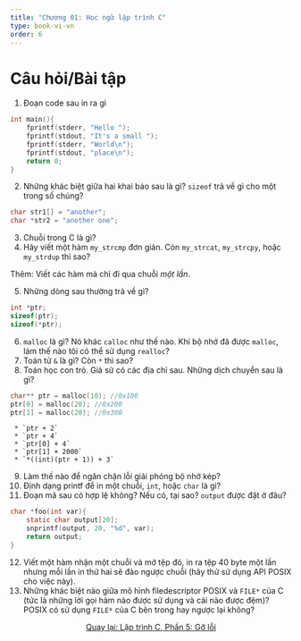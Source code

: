 ```yaml
---
title: "Chương 01: Học ngữ lập trình C"
type: book-vi-vn
order: 6
---
```


# Câu hỏi/Bài tập

1. Đoạn code sau in ra gì
```C
int main(){
    fprintf(stderr, "Hello ");
    fprintf(stdout, "It's a small ");
    fprintf(stderr, "World\n");
    fprintf(stdout, "place\n");
    return 0;
}
```
2.  Những khác biệt giữa hai khai báo sau là gì? `sizeof` trả về gì cho một trong số chúng?
```C
char str1[] = "another";
char *str2 = "another one";
```
3. Chuỗi trong C là gì?
4. Hãy viết một hàm `my_strcmp` đơn giản. Còn `my_strcat`, `my_strcpy`, hoặc `my_strdup` thì sao? 

Thêm: Viết các hàm mà chỉ đi qua chuỗi _một lần_.

5. Những dòng sau thường trả về gì?
```C
int *ptr;
sizeof(ptr);
sizeof(*ptr);
```
6. `malloc` là gì? Nó khác `calloc` như thế nào. Khi bộ nhớ đã được `malloc`, làm thế nào tôi có thể sử dụng `realloc`?
7. Toán tử `&` là gì? Còn `*` thì sao?
8. Toán học con trỏ. Giả sử có các địa chỉ sau. Những dịch chuyển sau là gì?
```C
char** ptr = malloc(10); //0x100
ptr[0] = malloc(20); //0x200
ptr[1] = malloc(20); //0x300
```
     * `ptr + 2`
     * `ptr + 4`
     * `ptr[0] + 4`
     * `ptr[1] + 2000`
     * `*((int)(ptr + 1)) + 3`
9. Làm thế nào để ngăn chặn lỗi giải phóng bộ nhớ kép?
10. Định dạng printf để in một chuỗi, `int`, hoặc `char` là gì?
11. Đoạn mã sau có hợp lệ không? Nếu có, tại sao? `output` được đặt ở đâu?
```C
char *foo(int var){
    static char output[20];
    snprintf(output, 20, "%d", var);
    return output;
}
```
12. Viết một hàm nhận một chuỗi và mở tệp đó, in ra tệp 40 byte một lần nhưng mỗi lần in thứ hai sẽ đảo ngược chuỗi (hãy thử sử dụng API POSIX cho việc này).
13. Những khác biệt nào giữa mô hình filedescriptor POSIX và `FILE*` của C (tức là những lời gọi hàm nào được sử dụng và cái nào được đệm)? POSIX có sử dụng `FILE*` của C bên trong hay ngược lại không?

<div align="center">
<a href="https://github.com/angrave/SystemProgramming/wiki/C-Programming%2C-Part-5%3A-Debugging">
Quay lại: Lập trình C, Phần 5: Gỡ lỗi
</a>
</div>